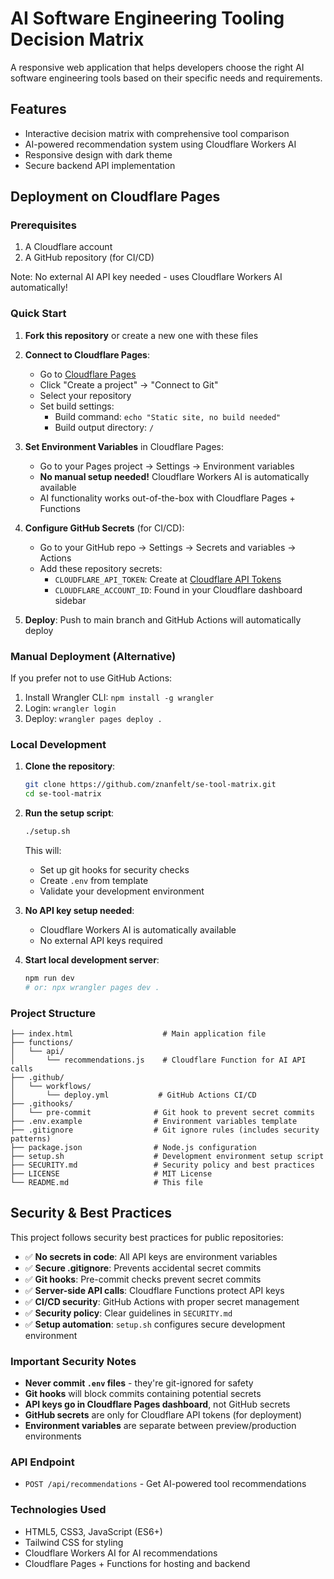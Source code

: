 # AI Software Engineering Tooling Decision Matrix

A responsive web application that helps developers choose the right AI software engineering tools based on their specific needs and requirements.

## Features

- Interactive decision matrix with comprehensive tool comparison
- AI-powered recommendation system using Cloudflare Workers AI
- Responsive design with dark theme
- Secure backend API implementation

## Deployment on Cloudflare Pages

### Prerequisites

1. A Cloudflare account
2. A GitHub repository (for CI/CD)

Note: No external AI API key needed - uses Cloudflare Workers AI automatically!

### Quick Start

1. **Fork this repository** or create a new one with these files

2. **Connect to Cloudflare Pages**:
   - Go to [Cloudflare Pages](https://pages.cloudflare.com/)
   - Click "Create a project" → "Connect to Git"
   - Select your repository
   - Set build settings:
     - Build command: `echo "Static site, no build needed"`
     - Build output directory: `/`

3. **Set Environment Variables** in Cloudflare Pages:
   - Go to your Pages project → Settings → Environment variables
   - **No manual setup needed!** Cloudflare Workers AI is automatically available
   - AI functionality works out-of-the-box with Cloudflare Pages + Functions

4. **Configure GitHub Secrets** (for CI/CD):
   - Go to your GitHub repo → Settings → Secrets and variables → Actions
   - Add these repository secrets:
     - `CLOUDFLARE_API_TOKEN`: Create at [Cloudflare API Tokens](https://dash.cloudflare.com/profile/api-tokens)
     - `CLOUDFLARE_ACCOUNT_ID`: Found in your Cloudflare dashboard sidebar

5. **Deploy**: Push to main branch and GitHub Actions will automatically deploy

### Manual Deployment (Alternative)

If you prefer not to use GitHub Actions:

1. Install Wrangler CLI: `npm install -g wrangler`
2. Login: `wrangler login`
3. Deploy: `wrangler pages deploy .`

### Local Development

1. **Clone the repository**:

   ```bash
   git clone https://github.com/znanfelt/se-tool-matrix.git
   cd se-tool-matrix
   ```

2. **Run the setup script**:

   ```bash
   ./setup.sh
   ```

   This will:
   - Set up git hooks for security checks
   - Create `.env` from template
   - Validate your development environment

3. **No API key setup needed**:
   - Cloudflare Workers AI is automatically available
   - No external API keys required

4. **Start local development server**:

   ```bash
   npm run dev
   # or: npx wrangler pages dev .
   ```

### Project Structure

```text
├── index.html                    # Main application file
├── functions/
│   └── api/
│       └── recommendations.js    # Cloudflare Function for AI API calls
├── .github/
│   └── workflows/
│       └── deploy.yml           # GitHub Actions CI/CD
├── .githooks/
│   └── pre-commit              # Git hook to prevent secret commits
├── .env.example                # Environment variables template
├── .gitignore                  # Git ignore rules (includes security patterns)
├── package.json                # Node.js configuration
├── setup.sh                    # Development environment setup script
├── SECURITY.md                 # Security policy and best practices
├── LICENSE                     # MIT License
└── README.md                   # This file
```

## Security & Best Practices

This project follows security best practices for public repositories:

- ✅ **No secrets in code**: All API keys are environment variables
- ✅ **Secure .gitignore**: Prevents accidental secret commits  
- ✅ **Git hooks**: Pre-commit checks prevent secret commits
- ✅ **Server-side API calls**: Cloudflare Functions protect API keys
- ✅ **CI/CD security**: GitHub Actions with proper secret management
- ✅ **Security policy**: Clear guidelines in `SECURITY.md`
- ✅ **Setup automation**: `setup.sh` configures secure development environment

### Important Security Notes

- **Never commit `.env` files** - they're git-ignored for safety
- **Git hooks** will block commits containing potential secrets
- **API keys go in Cloudflare Pages dashboard**, not GitHub secrets
- **GitHub secrets** are only for Cloudflare API tokens (for deployment)
- **Environment variables** are separate between preview/production environments

### API Endpoint

- `POST /api/recommendations` - Get AI-powered tool recommendations

### Technologies Used

- HTML5, CSS3, JavaScript (ES6+)
- Tailwind CSS for styling
- Cloudflare Workers AI for AI recommendations
- Cloudflare Pages + Functions for hosting and backend
